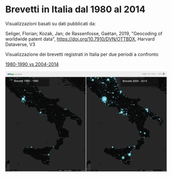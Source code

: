 # Brevetti in Italia dal 1980 al 2014

Visualizzazioni basati su dati pubblicati da:

Seliger, Florian; Kozak, Jan; de Rassenfosse, Gaétan, 2019, "Geocoding of worldwide patent data",
https://doi.org/10.7910/DVN/OTTBDX, Harvard Dataverse, V3 



Visualizzazione dei brevetti registrati in Italia per due periodi a confronto

[1980-1990 vs 2004-2014](http://compare.ixmaps.com?left=https://raw.githubusercontent.com/gjrichter/viz/master/ItalyPatent/ixmap_.project_Patent_IT_inv_1980_1990.json&right=https://raw.githubusercontent.com/gjrichter/viz/master/ItalyPatent/ixmap_.project_Patent_IT_inv_2004_2014.json)

<img src="sidebyside.png">

<br><br>

